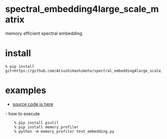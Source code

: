 # spectral_embedding4large_scale_matrix
memory efficient spectral embedding

# install
    % pip install git+https://github.com/AtsushiHashimoto/spectral_embedding4large_scale_matrix.git

# examples
- [source code is here](./examples/test_embedding.py)    

- how to execute
```
    % pip install psutil
    % pip install memory_profiler
    % python -m memory_profiler test_embedding.py
```
